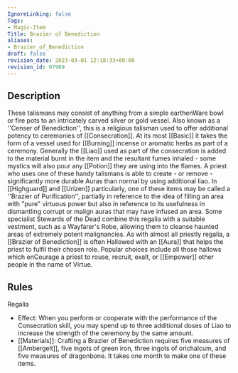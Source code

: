```yaml
---
IgnoreLinking: false
Tags:
- Magic-Item
Title: Brazier of Benediction
aliases:
- Brazier_of_Benediction
draft: false
revision_date: 2023-03-01 12:18:33+00:00
revision_id: 97909
---
```


## Description
These talismans may consist of anything from a simple earthenWare bowl or fire pots to an intricately carved silver or gold vessel. Also known as a ''Censer of Benediction'', this is a religious talisman used to offer additional potency to ceremonies of [[Consecration]]. At its most [[Basic]] it takes the form of a vessel used for [[Burning]] incense or aromatic herbs as part of a ceremony. Generally the [[Liao]] used as part of the consecration is added to the material burnt in the item and the resultant fumes inhaled - some mystics will also pour any [[Potion]] they are using into the flames.
A priest who uses one of these handy talismans is able to create - or remove - significantly more durable Auras than normal by using additional liao. In [[Highguard]] and [[Urizen]] particularly, one of these items may be called a ''Brazier of Purification'', partially in reference to the idea of filling an area with "pure" virtuous power but also in reference to its usefulness in dismantling corrupt or malign auras that may have infused an area. Some specialist Stewards of the Dead combine this regalia with a suitable vestment, such as a Wayfarer's Robe, allowing them to cleanse haunted areas of extremely potent malignancies.
As with almost all priestly regalia, a [[Brazier of Benediction]] is often Hallowed with an [[Aura]] that helps the priest to fulfil their chosen role. Popular choices include all those hallows which enCourage a priest to rouse, recruit, exalt, or [[Empower]] other people in the name of Virtue.
## Rules
Regalia
* Effect: When you perform or cooperate with the performance of the Consecration skill, you may spend up to three additional doses of Liao to increase the strength of the ceremony by the same amount.
* [[Materials]]: Crafting a Brazier of Benediction requires five measures of [[Ambergelt]], five ingots of green iron, three ingots of orichalcum, and five measures of dragonbone. It takes one month to make one of these items.